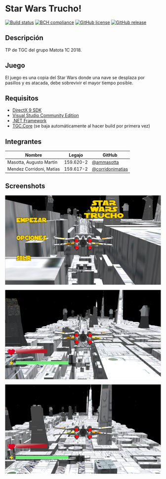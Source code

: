 # Star Wars Trucho!
[![Build status](https://ci.appveyor.com/api/projects/status/uvyboubq91uhwf3v?svg=true)](https://ci.appveyor.com/project/rejurime/tgc-group)
[![BCH compliance](https://bettercodehub.com/edge/badge/tgc-utn/tgc-group?branch=master)](https://bettercodehub.com/)
[![GitHub license](https://img.shields.io/github/license/tgc-utn/tgc-group.svg)](https://github.com/tgc-utn/tgc-group/blob/master/LICENSE)
[![GitHub release](https://img.shields.io/github/release/tgc-utn/tgc-group.svg)](https://github.com/tgc-utn/tgc-group/releases)

## Descripción
TP de TGC del grupo Matota 1C 2018.

## Juego
El juego es una copia del Star Wars donde una nave se desplaza por pasillos y es atacada, debe sobrevivir el mayor tiempo posible.

## Requisitos
* [DirectX 9 SDK](http://www.microsoft.com/en-us/download/details.aspx?displaylang=en&id=6812)
* [Visual Studio Community Edition](https://www.visualstudio.com/vs/community)
* [.NET Framework](https://www.microsoft.com/net/download/Windows/run)
* [TGC.Core](https://www.nuget.org/packages/TGC.Core/) (se baja automáticamente al hacer build por primera vez)

## Integrantes

| Nombre | Legajo | GitHub |
| ------ | ------ | ------ | 
| Masotta, Augusto Martín | 159.620-2 | [@ammasotta](https://github.com/ammasotta) | 
| Mendez Corridoni, Matías | 159.617-2 | [@corridonimatias](https://github.com/corridonimatias) |

## Screenshots
[![Screenshot 1](https://raw.githubusercontent.com/matotagroup/2018_1C_3051_Matota/master/TGC.Group/Media/screens/sc1.PNG)](https://raw.githubusercontent.com/matotagroup/2018_1C_3051_Matota/master/TGC.Group/Media/screens/sc1.PNG)

[![Screenshot 2](https://raw.githubusercontent.com/matotagroup/2018_1C_3051_Matota/master/TGC.Group/Media/screens/sc2.PNG)](https://raw.githubusercontent.com/matotagroup/2018_1C_3051_Matota/master/TGC.Group/Media/screens/sc2.PNG)

[![Screenshot 3](https://raw.githubusercontent.com/matotagroup/2018_1C_3051_Matota/master/TGC.Group/Media/screens/sc3.PNG)](https://raw.githubusercontent.com/matotagroup/2018_1C_3051_Matota/master/TGC.Group/Media/screens/sc3.PNG)
